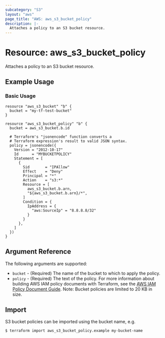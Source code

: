```yaml
---
subcategory: "S3"
layout: "aws"
page_title: "AWS: aws_s3_bucket_policy"
description: |-
  Attaches a policy to an S3 bucket resource.
---
```


# Resource: aws_s3_bucket_policy

Attaches a policy to an S3 bucket resource.

## Example Usage

### Basic Usage

```hcl
resource "aws_s3_bucket" "b" {
  bucket = "my-tf-test-bucket"
}

resource "aws_s3_bucket_policy" "b" {
  bucket = aws_s3_bucket.b.id

  # Terraform's "jsonencode" function converts a
  # Terraform expression's result to valid JSON syntax.
  policy = jsonencode({
    Version = "2012-10-17"
    Id      = "MYBUCKETPOLICY"
    Statement = [
      {
        Sid       = "IPAllow"
        Effect    = "Deny"
        Principal = "*"
        Action    = "s3:*"
        Resource = [
          aws_s3_bucket.b.arn,
          "${aws_s3_bucket.b.arn}/*",
        ]
        Condition = {
          IpAddress = {
            "aws:SourceIp" = "8.8.8.8/32"
          }
        }
      },
    ]
  })
}
```

## Argument Reference

The following arguments are supported:

* `bucket` - (Required) The name of the bucket to which to apply the policy.
* `policy` - (Required) The text of the policy. For more information about building AWS IAM policy documents with Terraform, see the [AWS IAM Policy Document Guide](https://learn.hashicorp.com/terraform/aws/iam-policy). Note: Bucket policies are limited to 20 KB in size.


## Import

S3 bucket policies can be imported using the bucket name, e.g.

```
$ terraform import aws_s3_bucket_policy.example my-bucket-name
```

